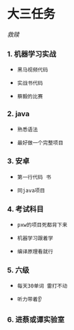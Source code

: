 # 大三任务
*救赎*
### 1. 机器学习实战
*     黑马视频代码
*     实战书代码
*     蔡毅的比赛
### 2. java
*     熟悉语法
*     最好做一个完整项目
### 3. 安卓
*     第一行代码 书
*     同java项目
### 4. 考试科目
*     pxw的项目死都背下来
*     机器学习跟着学
*     编译原理看就行
### 5.  六级
*     每天30单词 雷打不动
*     听力带着👂
### 6. 进蔡或谭实验室




